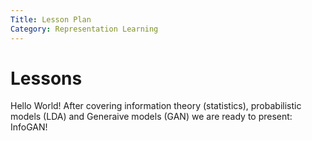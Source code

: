 ```yaml
---
Title: Lesson Plan 
Category: Representation Learning
---
```


# Lessons
Hello World! After covering information theory (statistics), probabilistic models (LDA) and Generaive models (GAN) we are ready to present: InfoGAN!
